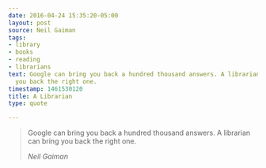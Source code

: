 ```yaml
---
date: 2016-04-24 15:35:20-05:00
layout: post
source: Neil Gaiman
tags:
- library
- books
- reading
- librarians
text: Google can bring you back a hundred thousand answers. A librarian can bring
  you back the right one.
timestamp: 1461530120
title: A Librarian
type: quote

---
```

> Google can bring you back a hundred thousand answers. A librarian can bring you back the right one.
> 
> <cite>Neil Gaiman</cite>